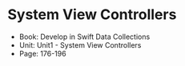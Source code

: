#  System View Controllers

- Book: Develop in Swift Data Collections
- Unit: Unit1 - System View Controllers
- Page: 176-196
